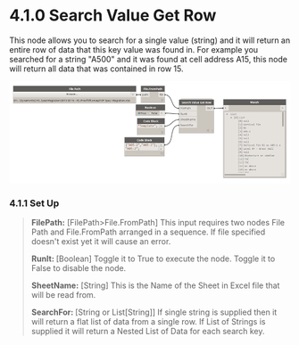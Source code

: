 # 4.1.0 Search Value Get Row

This node allows you to search for a single value (string) and it will return an entire row of data that this key value was found in. For example you searched for a string "A500" and it was found at cell address A15, this node will return all data that was contained in row 15. 

![](SearchValueGetRow.png)

### 4.1.1 Set Up

<blockquote>
<p><b>FilePath:</b> [FilePath>File.FromPath] This input requires two nodes File Path and File.FromPath arranged in a sequence. If file specified doesn't exist yet it will cause an error. </p>

<p><b>RunIt: </b> [Boolean] Toggle it to True to execute the node. Toggle it to False to disable the node. </p>

<p><b>SheetName:</b> [String] This is the Name of the Sheet in Excel file that will be read from. </p>

<p><b>SearchFor: </b>[String or List[String]] If single string is supplied then it will return a flat list of data from a single row. If List of Strings is supplied it will return a Nested List of Data for each search key. </p>
</blockquote>
